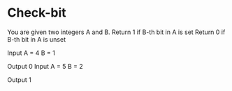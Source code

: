 # Check-bit
You are given two integers A and B.
Return 1 if B-th bit in A is set
Return 0 if B-th bit in A is unset

Input
A = 4
B = 1

Output
0
Input
A = 5
B = 2

Output
1
